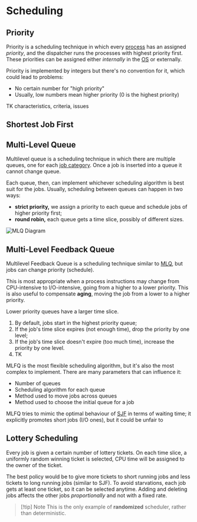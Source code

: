 # Scheduling

## Priority

Priority is a scheduling technique in which every [process](/Systems%20and%20Networking/Unit%201/Operating%20System/Process.md) has an assigned *priority*, and the dispatcher runs the processes with highest priority first. These priorities can be assigned either *internally* in the [OS](/Systems%20and%20Networking/Unit%201/Operating%20System/Operating%20System.md) or externally.

Priority is implemented by integers but there's no convention for it, which could lead to problems:
- No certain number for "high priority"
- Usually, low numbers mean higher priority (0 is the highest priority)

TK characteristics, criteria, issues

## Shortest Job First

## Multi-Level Queue

Multilevel queue is a scheduling technique in which there are multiple queues, one for each [job category](?TK). Once a job is inserted into a queue it cannot change queue.

Each queue, then, can implement whichever scheduling algorithm is best suit for the jobs. Usually, scheduling between queues can happen in two ways:
- **strict priority,** we assign a priority to each queue and schedule jobs of higher priority first;
- **round robin,** each queue gets a time slice, possibly of different sizes.

![MLQ Diagram](?TK)

## Multi-Level Feedback Queue

Multilevel Feedback Queue is a scheduling technique similar to [MLQ](#Multi-Level%20Queue), but jobs can change priority (schedule).

This is most appropriate when a process instructions may change from CPU-intensive to I/O-intensive, going from a higher to a lower priority. This is also useful to compensate **aging**, moving the job from a lower to a higher priority.

Lower priority queues have a larger time slice.

1. By default, jobs start in the highest priority queue;
2. If the job's time slice expires (not enough time), drop the priority by one level;
3. If the job's time slice doesn't expire (too much time), increase the priority by one level.
4. TK

MLFQ is the most flexible scheduling algorithm, but it's also the most complex to implement. There are many parameters that can influence it:
- Number of queues
- Scheduling algorithm for each queue
- Method used to move jobs across queues
- Method used to choose the initial queue for a job

MLFQ tries to mimic the optimal behaviour of [SJF](?TK) in terms of waiting time; it explicitly promotes short jobs (I/O ones), but it could be unfair to

## Lottery Scheduling

Every job is given a certain number of lottery tickets. On each time slice, a uniformly random winning ticket is selected, CPU time will be assigned to the owner of the ticket.

The best policy would be to give more tickets to short running jobs and less tickets to long running jobs (similar to SJF). To avoid starvations, each job gets at least one ticket, so it can be selected anytime. Adding and deleting jobs affects the other jobs *proportionally* and not with a fixed rate.

> [!tip] Note
> This is the only example of **randomized** scheduler, rather than deterministic.


